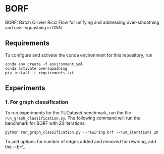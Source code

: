 # BORF
BORF: Batch Ollivier Ricci Flow for unifying and addressing over-smoothing and over-squashing in GNN. 

## Requirements
To configure and activate the conda environment for this repository, run
```
conda env create -f environment.yml
conda activate oversquashing
pip install -r requirements.txt
```

## Experiments
### 1. For graph classification
To run experiments for the TUDataset benchmark, run the file ```run_graph_classification.py```. The following command will run the benchmark for BORF with 20 iterations:
```
python run_graph_classification.py --rewiring brf --num_iterations 20
```

To add options for number of edges added and removed for rewiring, add the --brf_


